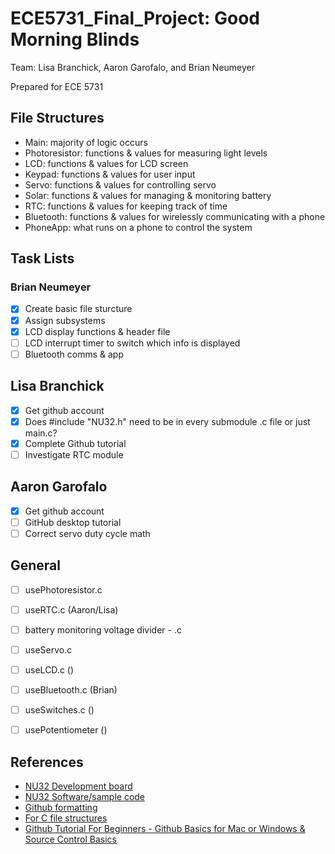 # ECE5731_Final_Project: Good Morning Blinds

Team: Lisa Branchick, Aaron Garofalo, and Brian Neumeyer

Prepared for ECE 5731

## File Structures
- Main: majority of logic occurs  
- Photoresistor: functions & values for measuring light levels  
- LCD: functions & values for LCD screen  
- Keypad: functions & values for user input  
- Servo: functions & values for controlling servo  
- Solar: functions & values for managing & monitoring battery  
- RTC: functions & values for keeping track of time  
- Bluetooth: functions & values for wirelessly communicating with a phone  
- PhoneApp: what runs on a phone to control the system  

## Task Lists

### Brian Neumeyer
- [x] Create basic file sturcture
- [x] Assign subsystems
- [x] LCD display functions & header file
- [ ] LCD interrupt timer to switch which info is displayed
- [ ] Bluetooth comms & app

## Lisa Branchick
- [x] Get github account
- [x] Does #include "NU32.h" need to be in every submodule .c file or just main.c?
- [x] Complete Github tutorial
- [ ] Investigate RTC module

## Aaron Garofalo
- [x] Get github account
- [ ] GitHub desktop tutorial  
- [ ] Correct servo duty cycle math

## General
- [ ] usePhotoresistor.c
- [ ] useRTC.c (Aaron/Lisa)
- [ ] battery monitoring voltage divider - .c 
- [ ] useServo.c
- [ ] useLCD.c ()
- [ ] useBluetooth.c (Brian)
- [ ] useSwitches.c ()
- [ ] usePotentiometer ()


## References
- [NU32 Development board](http://hades.mech.northwestern.edu/index.php/NU32)  
- [NU32 Software/sample code](http://hades.mech.northwestern.edu/index.php/NU32_Software)  
- [Github formatting](https://docs.github.com/en/free-pro-team@latest/github/writing-on-github/basic-writing-and-formatting-syntax)  
- [For C file structures](https://opensource.com/article/19/7/structure-multi-file-c-part-1)  
- [Github Tutorial For Beginners - Github Basics for Mac or Windows & Source Control Basics](https://www.youtube.com/watch?v=0fKg7e37bQE)  